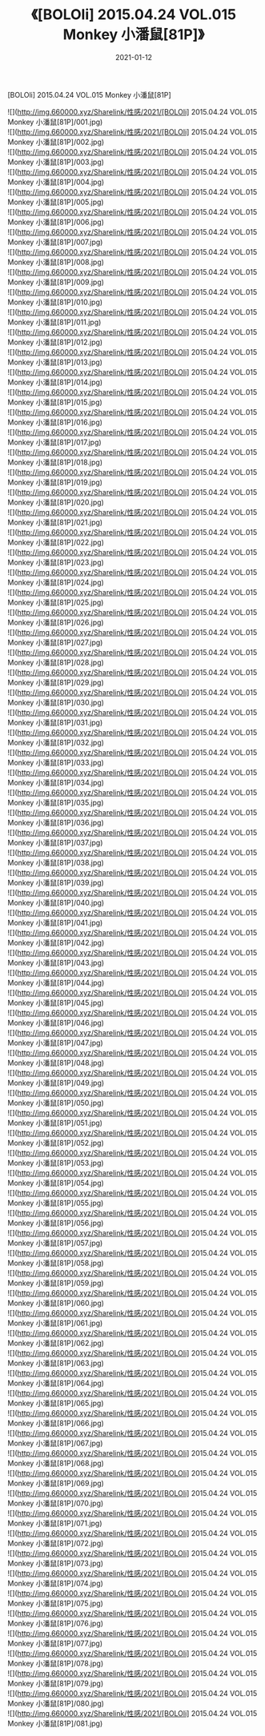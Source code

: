 ﻿---
layout: post
title:  《[BOLOli] 2015.04.24 VOL.015 Monkey 小潘鼠[81P]》
date:   2021-01-12
img: http://img.660000.xyz/Sharelink/性感/2021/[BOLOli] 2015.04.24 VOL.015 Monkey 小潘鼠[81P]/000.jpg
categories: [美女, 清纯, 唯美]
---

[BOLOli] 2015.04.24 VOL.015 Monkey 小潘鼠[81P]

  ![](http://img.660000.xyz/Sharelink/性感/2021/[BOLOli] 2015.04.24 VOL.015 Monkey 小潘鼠[81P]/001.jpg) <br> ![](http://img.660000.xyz/Sharelink/性感/2021/[BOLOli] 2015.04.24 VOL.015 Monkey 小潘鼠[81P]/002.jpg) <br> ![](http://img.660000.xyz/Sharelink/性感/2021/[BOLOli] 2015.04.24 VOL.015 Monkey 小潘鼠[81P]/003.jpg) <br> ![](http://img.660000.xyz/Sharelink/性感/2021/[BOLOli] 2015.04.24 VOL.015 Monkey 小潘鼠[81P]/004.jpg) <br> ![](http://img.660000.xyz/Sharelink/性感/2021/[BOLOli] 2015.04.24 VOL.015 Monkey 小潘鼠[81P]/005.jpg) <br> ![](http://img.660000.xyz/Sharelink/性感/2021/[BOLOli] 2015.04.24 VOL.015 Monkey 小潘鼠[81P]/006.jpg) <br> ![](http://img.660000.xyz/Sharelink/性感/2021/[BOLOli] 2015.04.24 VOL.015 Monkey 小潘鼠[81P]/007.jpg) <br> ![](http://img.660000.xyz/Sharelink/性感/2021/[BOLOli] 2015.04.24 VOL.015 Monkey 小潘鼠[81P]/008.jpg) <br> ![](http://img.660000.xyz/Sharelink/性感/2021/[BOLOli] 2015.04.24 VOL.015 Monkey 小潘鼠[81P]/009.jpg) <br> ![](http://img.660000.xyz/Sharelink/性感/2021/[BOLOli] 2015.04.24 VOL.015 Monkey 小潘鼠[81P]/010.jpg) <br> ![](http://img.660000.xyz/Sharelink/性感/2021/[BOLOli] 2015.04.24 VOL.015 Monkey 小潘鼠[81P]/011.jpg) <br> ![](http://img.660000.xyz/Sharelink/性感/2021/[BOLOli] 2015.04.24 VOL.015 Monkey 小潘鼠[81P]/012.jpg) <br> ![](http://img.660000.xyz/Sharelink/性感/2021/[BOLOli] 2015.04.24 VOL.015 Monkey 小潘鼠[81P]/013.jpg) <br> ![](http://img.660000.xyz/Sharelink/性感/2021/[BOLOli] 2015.04.24 VOL.015 Monkey 小潘鼠[81P]/014.jpg) <br> ![](http://img.660000.xyz/Sharelink/性感/2021/[BOLOli] 2015.04.24 VOL.015 Monkey 小潘鼠[81P]/015.jpg) <br> ![](http://img.660000.xyz/Sharelink/性感/2021/[BOLOli] 2015.04.24 VOL.015 Monkey 小潘鼠[81P]/016.jpg) <br> ![](http://img.660000.xyz/Sharelink/性感/2021/[BOLOli] 2015.04.24 VOL.015 Monkey 小潘鼠[81P]/017.jpg) <br> ![](http://img.660000.xyz/Sharelink/性感/2021/[BOLOli] 2015.04.24 VOL.015 Monkey 小潘鼠[81P]/018.jpg) <br> ![](http://img.660000.xyz/Sharelink/性感/2021/[BOLOli] 2015.04.24 VOL.015 Monkey 小潘鼠[81P]/019.jpg) <br> ![](http://img.660000.xyz/Sharelink/性感/2021/[BOLOli] 2015.04.24 VOL.015 Monkey 小潘鼠[81P]/020.jpg) <br> ![](http://img.660000.xyz/Sharelink/性感/2021/[BOLOli] 2015.04.24 VOL.015 Monkey 小潘鼠[81P]/021.jpg) <br> ![](http://img.660000.xyz/Sharelink/性感/2021/[BOLOli] 2015.04.24 VOL.015 Monkey 小潘鼠[81P]/022.jpg) <br> ![](http://img.660000.xyz/Sharelink/性感/2021/[BOLOli] 2015.04.24 VOL.015 Monkey 小潘鼠[81P]/023.jpg) <br> ![](http://img.660000.xyz/Sharelink/性感/2021/[BOLOli] 2015.04.24 VOL.015 Monkey 小潘鼠[81P]/024.jpg) <br> ![](http://img.660000.xyz/Sharelink/性感/2021/[BOLOli] 2015.04.24 VOL.015 Monkey 小潘鼠[81P]/025.jpg) <br> ![](http://img.660000.xyz/Sharelink/性感/2021/[BOLOli] 2015.04.24 VOL.015 Monkey 小潘鼠[81P]/026.jpg) <br> ![](http://img.660000.xyz/Sharelink/性感/2021/[BOLOli] 2015.04.24 VOL.015 Monkey 小潘鼠[81P]/027.jpg) <br> ![](http://img.660000.xyz/Sharelink/性感/2021/[BOLOli] 2015.04.24 VOL.015 Monkey 小潘鼠[81P]/028.jpg) <br> ![](http://img.660000.xyz/Sharelink/性感/2021/[BOLOli] 2015.04.24 VOL.015 Monkey 小潘鼠[81P]/029.jpg) <br> ![](http://img.660000.xyz/Sharelink/性感/2021/[BOLOli] 2015.04.24 VOL.015 Monkey 小潘鼠[81P]/030.jpg) <br> ![](http://img.660000.xyz/Sharelink/性感/2021/[BOLOli] 2015.04.24 VOL.015 Monkey 小潘鼠[81P]/031.jpg) <br> ![](http://img.660000.xyz/Sharelink/性感/2021/[BOLOli] 2015.04.24 VOL.015 Monkey 小潘鼠[81P]/032.jpg) <br> ![](http://img.660000.xyz/Sharelink/性感/2021/[BOLOli] 2015.04.24 VOL.015 Monkey 小潘鼠[81P]/033.jpg) <br> ![](http://img.660000.xyz/Sharelink/性感/2021/[BOLOli] 2015.04.24 VOL.015 Monkey 小潘鼠[81P]/034.jpg) <br> ![](http://img.660000.xyz/Sharelink/性感/2021/[BOLOli] 2015.04.24 VOL.015 Monkey 小潘鼠[81P]/035.jpg) <br> ![](http://img.660000.xyz/Sharelink/性感/2021/[BOLOli] 2015.04.24 VOL.015 Monkey 小潘鼠[81P]/036.jpg) <br> ![](http://img.660000.xyz/Sharelink/性感/2021/[BOLOli] 2015.04.24 VOL.015 Monkey 小潘鼠[81P]/037.jpg) <br> ![](http://img.660000.xyz/Sharelink/性感/2021/[BOLOli] 2015.04.24 VOL.015 Monkey 小潘鼠[81P]/038.jpg) <br> ![](http://img.660000.xyz/Sharelink/性感/2021/[BOLOli] 2015.04.24 VOL.015 Monkey 小潘鼠[81P]/039.jpg) <br> ![](http://img.660000.xyz/Sharelink/性感/2021/[BOLOli] 2015.04.24 VOL.015 Monkey 小潘鼠[81P]/040.jpg) <br> ![](http://img.660000.xyz/Sharelink/性感/2021/[BOLOli] 2015.04.24 VOL.015 Monkey 小潘鼠[81P]/041.jpg) <br> ![](http://img.660000.xyz/Sharelink/性感/2021/[BOLOli] 2015.04.24 VOL.015 Monkey 小潘鼠[81P]/042.jpg) <br> ![](http://img.660000.xyz/Sharelink/性感/2021/[BOLOli] 2015.04.24 VOL.015 Monkey 小潘鼠[81P]/043.jpg) <br> ![](http://img.660000.xyz/Sharelink/性感/2021/[BOLOli] 2015.04.24 VOL.015 Monkey 小潘鼠[81P]/044.jpg) <br> ![](http://img.660000.xyz/Sharelink/性感/2021/[BOLOli] 2015.04.24 VOL.015 Monkey 小潘鼠[81P]/045.jpg) <br> ![](http://img.660000.xyz/Sharelink/性感/2021/[BOLOli] 2015.04.24 VOL.015 Monkey 小潘鼠[81P]/046.jpg) <br> ![](http://img.660000.xyz/Sharelink/性感/2021/[BOLOli] 2015.04.24 VOL.015 Monkey 小潘鼠[81P]/047.jpg) <br> ![](http://img.660000.xyz/Sharelink/性感/2021/[BOLOli] 2015.04.24 VOL.015 Monkey 小潘鼠[81P]/048.jpg) <br> ![](http://img.660000.xyz/Sharelink/性感/2021/[BOLOli] 2015.04.24 VOL.015 Monkey 小潘鼠[81P]/049.jpg) <br> ![](http://img.660000.xyz/Sharelink/性感/2021/[BOLOli] 2015.04.24 VOL.015 Monkey 小潘鼠[81P]/050.jpg) <br> ![](http://img.660000.xyz/Sharelink/性感/2021/[BOLOli] 2015.04.24 VOL.015 Monkey 小潘鼠[81P]/051.jpg) <br> ![](http://img.660000.xyz/Sharelink/性感/2021/[BOLOli] 2015.04.24 VOL.015 Monkey 小潘鼠[81P]/052.jpg) <br> ![](http://img.660000.xyz/Sharelink/性感/2021/[BOLOli] 2015.04.24 VOL.015 Monkey 小潘鼠[81P]/053.jpg) <br> ![](http://img.660000.xyz/Sharelink/性感/2021/[BOLOli] 2015.04.24 VOL.015 Monkey 小潘鼠[81P]/054.jpg) <br> ![](http://img.660000.xyz/Sharelink/性感/2021/[BOLOli] 2015.04.24 VOL.015 Monkey 小潘鼠[81P]/055.jpg) <br> ![](http://img.660000.xyz/Sharelink/性感/2021/[BOLOli] 2015.04.24 VOL.015 Monkey 小潘鼠[81P]/056.jpg) <br> ![](http://img.660000.xyz/Sharelink/性感/2021/[BOLOli] 2015.04.24 VOL.015 Monkey 小潘鼠[81P]/057.jpg) <br> ![](http://img.660000.xyz/Sharelink/性感/2021/[BOLOli] 2015.04.24 VOL.015 Monkey 小潘鼠[81P]/058.jpg) <br> ![](http://img.660000.xyz/Sharelink/性感/2021/[BOLOli] 2015.04.24 VOL.015 Monkey 小潘鼠[81P]/059.jpg) <br> ![](http://img.660000.xyz/Sharelink/性感/2021/[BOLOli] 2015.04.24 VOL.015 Monkey 小潘鼠[81P]/060.jpg) <br> ![](http://img.660000.xyz/Sharelink/性感/2021/[BOLOli] 2015.04.24 VOL.015 Monkey 小潘鼠[81P]/061.jpg) <br> ![](http://img.660000.xyz/Sharelink/性感/2021/[BOLOli] 2015.04.24 VOL.015 Monkey 小潘鼠[81P]/062.jpg) <br> ![](http://img.660000.xyz/Sharelink/性感/2021/[BOLOli] 2015.04.24 VOL.015 Monkey 小潘鼠[81P]/063.jpg) <br> ![](http://img.660000.xyz/Sharelink/性感/2021/[BOLOli] 2015.04.24 VOL.015 Monkey 小潘鼠[81P]/064.jpg) <br> ![](http://img.660000.xyz/Sharelink/性感/2021/[BOLOli] 2015.04.24 VOL.015 Monkey 小潘鼠[81P]/065.jpg) <br> ![](http://img.660000.xyz/Sharelink/性感/2021/[BOLOli] 2015.04.24 VOL.015 Monkey 小潘鼠[81P]/066.jpg) <br> ![](http://img.660000.xyz/Sharelink/性感/2021/[BOLOli] 2015.04.24 VOL.015 Monkey 小潘鼠[81P]/067.jpg) <br> ![](http://img.660000.xyz/Sharelink/性感/2021/[BOLOli] 2015.04.24 VOL.015 Monkey 小潘鼠[81P]/068.jpg) <br> ![](http://img.660000.xyz/Sharelink/性感/2021/[BOLOli] 2015.04.24 VOL.015 Monkey 小潘鼠[81P]/069.jpg) <br> ![](http://img.660000.xyz/Sharelink/性感/2021/[BOLOli] 2015.04.24 VOL.015 Monkey 小潘鼠[81P]/070.jpg) <br> ![](http://img.660000.xyz/Sharelink/性感/2021/[BOLOli] 2015.04.24 VOL.015 Monkey 小潘鼠[81P]/071.jpg) <br> ![](http://img.660000.xyz/Sharelink/性感/2021/[BOLOli] 2015.04.24 VOL.015 Monkey 小潘鼠[81P]/072.jpg) <br> ![](http://img.660000.xyz/Sharelink/性感/2021/[BOLOli] 2015.04.24 VOL.015 Monkey 小潘鼠[81P]/073.jpg) <br> ![](http://img.660000.xyz/Sharelink/性感/2021/[BOLOli] 2015.04.24 VOL.015 Monkey 小潘鼠[81P]/074.jpg) <br> ![](http://img.660000.xyz/Sharelink/性感/2021/[BOLOli] 2015.04.24 VOL.015 Monkey 小潘鼠[81P]/075.jpg) <br> ![](http://img.660000.xyz/Sharelink/性感/2021/[BOLOli] 2015.04.24 VOL.015 Monkey 小潘鼠[81P]/076.jpg) <br> ![](http://img.660000.xyz/Sharelink/性感/2021/[BOLOli] 2015.04.24 VOL.015 Monkey 小潘鼠[81P]/077.jpg) <br> ![](http://img.660000.xyz/Sharelink/性感/2021/[BOLOli] 2015.04.24 VOL.015 Monkey 小潘鼠[81P]/078.jpg) <br> ![](http://img.660000.xyz/Sharelink/性感/2021/[BOLOli] 2015.04.24 VOL.015 Monkey 小潘鼠[81P]/079.jpg) <br> ![](http://img.660000.xyz/Sharelink/性感/2021/[BOLOli] 2015.04.24 VOL.015 Monkey 小潘鼠[81P]/080.jpg) <br> ![](http://img.660000.xyz/Sharelink/性感/2021/[BOLOli] 2015.04.24 VOL.015 Monkey 小潘鼠[81P]/081.jpg) <br>